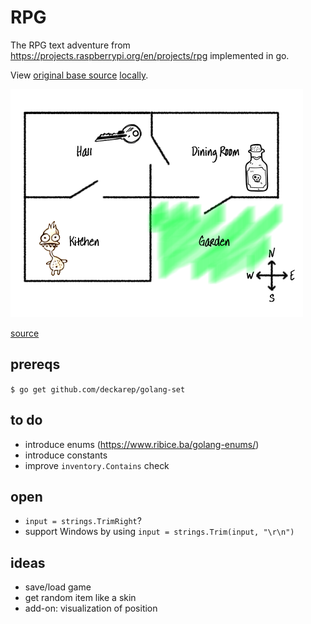 # RPG

The RPG text adventure from https://projects.raspberrypi.org/en/projects/rpg implemented in go.

View [original base source](https://rpf.io/rpg-code) [locally](originals/rpg-rpg.py).

![Final Map](originals/rpg-final-map.png "Final Map")

[source](https://projects-static.raspberrypi.org/projects/rpg/31fb9012c6d897ad16f2f245fb4791b6384cda28/en/images/rpg-final-map.png)

## prereqs

`$ go get github.com/deckarep/golang-set`

## to do

- introduce enums (https://www.ribice.ba/golang-enums/)
- introduce constants
- improve `inventory.Contains` check

## open

- `input = strings.TrimRight`?
- support Windows by using `input = strings.Trim(input, "\r\n")`

## ideas

- save/load game
- get random item like a skin
- add-on: visualization of position